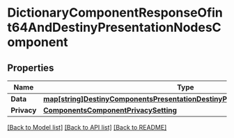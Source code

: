 # DictionaryComponentResponseOfint64AndDestinyPresentationNodesComponent

## Properties
Name | Type | Description | Notes
------------ | ------------- | ------------- | -------------
**Data** | [**map[string]DestinyComponentsPresentationDestinyPresentationNodesComponent**](Destiny.Components.Presentation.DestinyPresentationNodesComponent.md) |  | [optional] 
**Privacy** | [**ComponentsComponentPrivacySetting**](Components.ComponentPrivacySetting.md) |  | [optional] 

[[Back to Model list]](../README.md#documentation-for-models) [[Back to API list]](../README.md#documentation-for-api-endpoints) [[Back to README]](../README.md)


